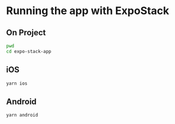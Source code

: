 # Running the app with ExpoStack

## On Project

```bash
pwd
cd expo-stack-app
```

## iOS

```bash
yarn ios
```

## Android

```bash
yarn android
```